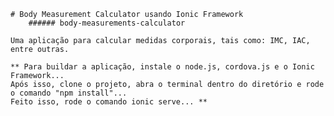	# Body Measurement Calculator usando Ionic Framework
		###### body-measurements-calculator
    
    Uma aplicação para calcular medidas corporais, tais como: IMC, IAC, entre outras.
    
    ** Para buildar a aplicação, instale o node.js, cordova.js e o Ionic Framework...
    Após isso, clone o projeto, abra o terminal dentro do diretório e rode o comando "npm install"...
    Feito isso, rode o comando ionic serve... ** 
